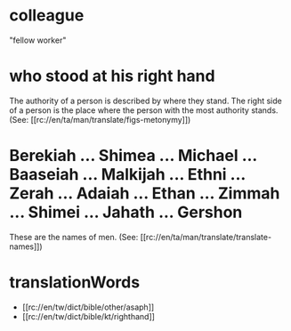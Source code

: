 # colleague

"fellow worker"

# who stood at his right hand

The authority of a person is described by where they stand. The right side of a person is the place where the person with the most authority stands. (See: [[rc://en/ta/man/translate/figs-metonymy]])

# Berekiah ... Shimea ... Michael ... Baaseiah ... Malkijah ... Ethni ... Zerah ... Adaiah ... Ethan ... Zimmah ... Shimei ... Jahath ... Gershon

These are the names of men. (See: [[rc://en/ta/man/translate/translate-names]])

# translationWords

* [[rc://en/tw/dict/bible/other/asaph]]
* [[rc://en/tw/dict/bible/kt/righthand]]